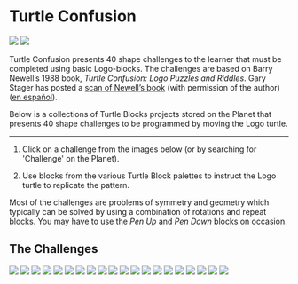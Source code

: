Turtle Confusion
================

<img src='https://rawgithub.com/sugarlabs/turtleblocksjs/master/guide/Turtle-a.png' /> <img src='https://rawgithub.com/sugarlabs/turtleblocksjs/master/guide/Turtle-b.png' />

Turtle Confusion presents 40 shape challenges to the learner that must
be completed using basic Logo-blocks. The challenges are based on
Barry Newell’s 1988 book, *Turtle Confusion: Logo Puzzles and
Riddles*. Gary Stager has posted a [scan of Newell’s
book](http://constructingmodernknowledge.com/tcbook.pdf) (with
permission of the author) ([en
español](http://github.com/downloads/humitos/turtle-confusion-es/la-confusion-de-la-tortuga.pdf)).

Below is a collections of Turtle Blocks projects stored on
the Planet that presents 40 shape challenges to be programmed by
moving the Logo turtle.

----

1. Click on a challenge from the images below (or by searching for
'Challenge' on the Planet).

2. Use blocks from the various Turtle Block palettes to instruct the
Logo turtle to replicate the pattern.

Most of the challenges are problems of symmetry and geometry which
typically can be solved by using a combination of rotations and repeat
blocks. You may have to use the *Pen Up* and *Pen Down* blocks on
occasion.

The Challenges
--------------

[<img src='https://rawgithub.com/sugarlabs/turtleblocksjs/master/guide/confusion01.png' />](https://turtle.sugarlabs.org/index.html?id=1526567252260030)
[<img src='https://rawgithub.com/sugarlabs/turtleblocksjs/master/guide/confusion02.png' />](https://turtle.sugarlabs.org/index.html?id=1526567433188048)
[<img src='https://rawgithub.com/sugarlabs/turtleblocksjs/master/guide/confusion03.png' />](https://turtle.sugarlabs.org/index.html?id=1526567543153451)
[<img src='https://rawgithub.com/sugarlabs/turtleblocksjs/master/guide/confusion04.png' />](https://turtle.sugarlabs.org/index.html?id=1526564247350277)
[<img src='https://rawgithub.com/sugarlabs/turtleblocksjs/master/guide/confusion05.png' />](https://turtle.sugarlabs.org/index.html?id=1526567691148715)
[<img src='https://rawgithub.com/sugarlabs/turtleblocksjs/master/guide/confusion06.png' />](https://turtle.sugarlabs.org/index.html?id=1526567794575199)
[<img src='https://rawgithub.com/sugarlabs/turtleblocksjs/master/guide/confusion07.png' />](https://turtle.sugarlabs.org/index.html?id=1526563270062700)
[<img src='https://rawgithub.com/sugarlabs/turtleblocksjs/master/guide/confusion08.png' />](https://turtle.sugarlabs.org/index.html?id=1526563082052097)
[<img src='https://rawgithub.com/sugarlabs/turtleblocksjs/master/guide/confusion09.png' />](https://turtle.sugarlabs.org/index.html?id=1526562849050879)
[<img src='https://rawgithub.com/sugarlabs/turtleblocksjs/master/guide/confusion10.png' />](https://turtle.sugarlabs.org/index.html?id=1526568029056667)
[<img src='https://rawgithub.com/sugarlabs/turtleblocksjs/master/guide/confusion11.png' />](https://turtle.sugarlabs.org/index.html?id=1526568079924074)
[<img src='https://rawgithub.com/sugarlabs/turtleblocksjs/master/guide/confusion12.png' />](https://turtle.sugarlabs.org/index.html?id=1526568162465912)
[<img src='https://rawgithub.com/sugarlabs/turtleblocksjs/master/guide/confusion13.png' />](https://turtle.sugarlabs.org/index.html?id=1526568211317981)
[<img src='https://rawgithub.com/sugarlabs/turtleblocksjs/master/guide/confusion14.png' />](https://turtle.sugarlabs.org/index.html?id=1526568272338454)
[<img src='https://rawgithub.com/sugarlabs/turtleblocksjs/master/guide/confusion15.png' />](https://turtle.sugarlabs.org/index.html?id=1526561037040375)
[<img src='https://rawgithub.com/sugarlabs/turtleblocksjs/master/guide/confusion16.png' />](https://turtle.sugarlabs.org/index.html?id=1526560815211385)
[<img src='https://rawgithub.com/sugarlabs/turtleblocksjs/master/guide/confusion17.png' />](https://turtle.sugarlabs.org/index.html?id=1526560575701712)
[<img src='https://rawgithub.com/sugarlabs/turtleblocksjs/master/guide/confusion18.png' />](https://turtle.sugarlabs.org/index.html?id=1526560085438667)
[<img src='https://rawgithub.com/sugarlabs/turtleblocksjs/master/guide/confusion19.png' />](https://turtle.sugarlabs.org/index.html?id=1526559804645285)
[<img src='https://rawgithub.com/sugarlabs/turtleblocksjs/master/guide/confusion20.png' />](https://turtle.sugarlabs.org/index.html?id=1526504055444851)

